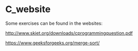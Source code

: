 # C_website

Some exercises can be found in the websites:

http://www.skiet.org/downloads/cprogrammingquestion.pdf

https://www.geeksforgeeks.org/merge-sort/
